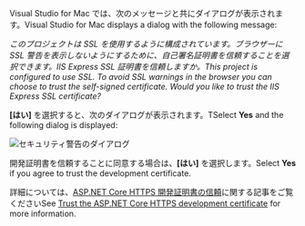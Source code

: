 <span data-ttu-id="19f9e-101">Visual Studio for Mac では、次のメッセージと共にダイアログが表示されます。</span><span class="sxs-lookup"><span data-stu-id="19f9e-101">Visual Studio for Mac displays a dialog with the following message:</span></span>

<span data-ttu-id="19f9e-102">*このプロジェクトは SSL を使用するように構成されています。ブラウザーに SSL 警告を表示しないようにするために、自己署名証明書を信頼することを選択できます。IIS Express SSL 証明書を信頼しますか。*</span><span class="sxs-lookup"><span data-stu-id="19f9e-102">*This project is configured to use SSL. To avoid SSL warnings in the browser you can choose to trust the self-signed certificate. Would you like to trust the IIS Express SSL certificate?*</span></span>

<span data-ttu-id="19f9e-103">**[はい]** を選択すると、次のダイアログが表示されます。</span><span class="sxs-lookup"><span data-stu-id="19f9e-103">TSelect **Yes** and the following dialog is displayed:</span></span>

![セキュリティ警告のダイアログ](~/getting-started/_static/cert.png)

<span data-ttu-id="19f9e-105">開発証明書を信頼することに同意する場合は、**[はい]** を選択します。</span><span class="sxs-lookup"><span data-stu-id="19f9e-105">Select **Yes** if you agree to trust the development certificate.</span></span>

<span data-ttu-id="19f9e-106">詳細については、[ASP.NET Core HTTPS 開発証明書の信頼](xref:security/enforcing-ssl#trust-the-aspnet-core-https-development-certificate-on-windows-and-macos)に関する記事をご覧ください</span><span class="sxs-lookup"><span data-stu-id="19f9e-106">See [Trust the ASP.NET Core HTTPS development certificate](xref:security/enforcing-ssl#trust-the-aspnet-core-https-development-certificate-on-windows-and-macos) for more information.</span></span>